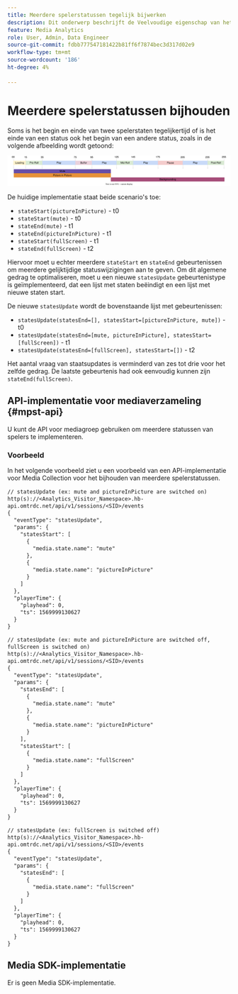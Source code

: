 ```yaml
---
title: Meerdere spelerstatussen tegelijk bijwerken
description: Dit onderwerp beschrijft de Veelvoudige eigenschap van het Volgen van de Staat van de Speler.
feature: Media Analytics
role: User, Admin, Data Engineer
source-git-commit: fdbb777547181422b81ff6f7874bec3d317d02e9
workflow-type: tm+mt
source-wordcount: '186'
ht-degree: 4%

---
```


# Meerdere spelerstatussen bijhouden

Soms is het begin en einde van twee spelerstaten tegelijkertijd of is het einde van een status ook het begin van een andere status, zoals in de volgende afbeelding wordt getoond:

![Meerdere spelstatussen](assets/multiple-player-states.svg)

De huidige implementatie staat beide scenario&#39;s toe:
- `stateStart(pictureInPicture)` - t0
- `stateStart(mute)` - t0
- `stateEnd(mute)` - t1
- `stateEnd(pictureInPicture)` - t1
- `stateStart(fullScreen)` - t1
- `stateEnd(fullScreen)` - t2

Hiervoor moet u echter meerdere `stateStart` en `stateEnd` gebeurtenissen om meerdere gelijktijdige statuswijzigingen aan te geven. Om dit algemene gedrag te optimaliseren, moet u een nieuwe `statesUpdate` gebeurtenistype is geïmplementeerd, dat een lijst met staten beëindigt en een lijst met nieuwe staten start.

De nieuwe `statesUpdate` wordt de bovenstaande lijst met gebeurtenissen:
- `statesUpdate(statesEnd=[], statesStart=[pictureInPicture, mute])` - t0
- `statesUpdate(statesEnd=[mute, pictureInPicture], statesStart=[fullScreen])` - t1
- `statesUpdate(statesEnd=[fullScreen], statesStart=[])` - t2

Het aantal vraag van staatsupdates is verminderd van zes tot drie voor het zelfde gedrag. De laatste gebeurtenis had ook eenvoudig kunnen zijn `stateEnd(fullScreen)`.

## API-implementatie voor mediaverzameling {#mpst-api}

U kunt de API voor mediagroep gebruiken om meerdere statussen van spelers te implementeren.

### Voorbeeld

In het volgende voorbeeld ziet u een voorbeeld van een API-implementatie voor Media Collection voor het bijhouden van meerdere spelerstatussen.

```
// statesUpdate (ex: mute and pictureInPicture are switched on)
http(s)://<Analytics_Visitor_Namespace>.hb-api.omtrdc.net/api/v1/sessions/<SID>/events
{
  "eventType": "statesUpdate",
  "params": {
    "statesStart": [
      {
        "media.state.name": "mute"
      },
      {
        "media.state.name": "pictureInPicture"
      }
    ]
  },
  "playerTime": {
    "playhead": 0,
    "ts": 1569999130627
  }
}
```

```
// statesUpdate (ex: mute and pictureInPicture are switched off, fullScreen is switched on)
http(s)://<Analytics_Visitor_Namespace>.hb-api.omtrdc.net/api/v1/sessions/<SID>/events
{
  "eventType": "statesUpdate",
  "params": {
    "statesEnd": [
      {
        "media.state.name": "mute"
      },
      {
        "media.state.name": "pictureInPicture"
      }
    ],
    "statesStart": [
      {
        "media.state.name": "fullScreen"
      }
    ]
  },
  "playerTime": {
    "playhead": 0,
    "ts": 1569999130627
  }
}
```

```
// statesUpdate (ex: fullScreen is switched off)
http(s)://<Analytics_Visitor_Namespace>.hb-api.omtrdc.net/api/v1/sessions/<SID>/events
{
  "eventType": "statesUpdate",
  "params": {
    "statesEnd": [
      {
        "media.state.name": "fullScreen"
      }
    ]
  },
  "playerTime": {
    "playhead": 0,
    "ts": 1569999130627
  }
}
```

## Media SDK-implementatie

Er is geen Media SDK-implementatie.
